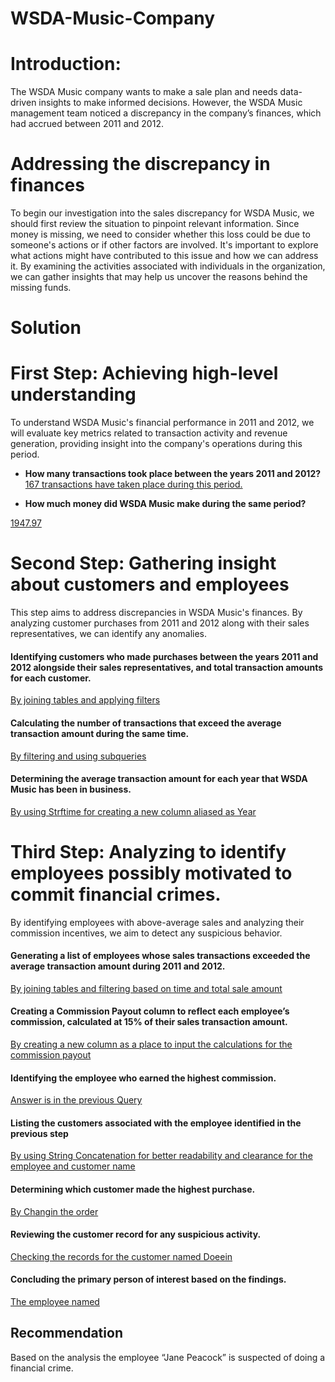 # WSDA-Music-Company

# Introduction:
The WSDA Music company wants to make a sale plan and needs data-driven insights to make informed decisions.
However, the WSDA Music management team noticed a discrepancy in the company’s finances, which had accrued between 2011 and 2012. 

##
# Addressing the discrepancy in finances
To begin our investigation into the sales discrepancy for WSDA Music, we should first review the situation to pinpoint relevant information. Since money is missing, we need to consider whether this loss could be due to someone's actions or if other factors are involved. It's important to explore what actions might have contributed to this issue and how we can address it. By examining the activities associated with individuals in the organization, we can gather insights that may help us uncover the reasons behind the missing funds.

##
# Solution

# First Step: Achieving high-level understanding
To understand WSDA Music's financial performance in 2011 and 2012, we will evaluate key metrics related to transaction activity and revenue generation, providing insight into the company's operations during this period.
- **How many transactions took place between the years 2011 and 2012?**  
[167 transactions have taken place during this period.](https://github.com/Mae-Shahvirdi/WSDA-Music-Company/blob/main/1.%20How%20many%20transactions%20took%20place%20between%20the%20years%202011%20and%202012%20.sql)

- **How much money did WSDA Music make during the same period?**

[1947.97](https://github.com/Mae-Shahvirdi/WSDA-Music-Company/blob/main/2.%20How%20much%20money%20did%20WSDA%20Music%20make%20during%20the%20same%20period%3F)

##
# Second Step: Gathering insight about customers and employees
This step aims to address discrepancies in WSDA Music's finances. By analyzing customer purchases from 2011 and 2012 along with their sales representatives, we can identify any anomalies. 
#### Identifying customers who made purchases between the years 2011 and 2012 alongside their sales representatives, and total transaction amounts for each customer.
[By joining tables and applying filters](https://github.com/Mae-Shahvirdi/WSDA-Music-Company/blob/main/3.%20Identifying%20customers%20who%20made%20purchases%20between%20the%20years%202011%20and%202012%20alongside%20their%20sales%20representatives,%20and%20total%20transaction%20amounts%20for%20each%20customer.)

#### Calculating the number of transactions that exceed the average transaction amount during the same time.
[By filtering and using subqueries](https://github.com/Mae-Shahvirdi/WSDA-Music-Company/blob/main/4.%20Calculating%20the%20number%20of%20transactions%20that%20exceed%20the%20average%20transaction%20amount%20during%20the%20same%20time.sql)

#### Determining the average transaction amount for each year that WSDA Music has been in business.
[By using Strftime for creating a new column aliased as Year](https://github.com/Mae-Shahvirdi/WSDA-Music-Company/blob/main/5.%20Determining%20the%20average%20transaction%20amount%20for%20each%20year%20that%20WSDA%20Music%20has%20been%20in%20business.sql)

##
# Third Step: Analyzing to identify employees possibly motivated to commit financial crimes.
By identifying employees with above-average sales and analyzing their commission incentives, we aim to detect any suspicious behavior.
#### Generating a list of employees whose sales transactions exceeded the average transaction amount during 2011 and 2012.
[By joining tables and filtering based on time and total sale amount](https://github.com/Mae-Shahvirdi/WSDA-Music-Company/blob/main/6.%20Generating%20a%20list%20of%20employees%20whose%20sales%20transactions%20exceeded%20the%20average%20transaction%20amount%20during%202011%20and%202012.sql)

#### Creating a Commission Payout column to reflect each employee’s commission, calculated at 15% of their sales transaction amount.
[By creating a new column as a place to input the calculations for the commission payout](https://github.com/Mae-Shahvirdi/WSDA-Music-Company/blob/main/7.%20Creating%20a%20Commission%20Payout%20column%20to%20reflect%20each%20employee%E2%80%99s%20commission,%20calculated%20at%2015%25%20of%20their%20sales%20transaction%20amount.sql)

#### Identifying the employee who earned the highest commission.
[Answer is in the previous Query](https://github.com/Mae-Shahvirdi/WSDA-Music-Company/blob/main/7.%20Creating%20a%20Commission%20Payout%20column%20to%20reflect%20each%20employee%E2%80%99s%20commission,%20calculated%20at%2015%25%20of%20their%20sales%20transaction%20amount.sql)

#### Listing the customers associated with the employee identified in the previous step
[By using String Concatenation for better readability and clearance for the employee and customer name](https://github.com/Mae-Shahvirdi/WSDA-Music-Company/blob/main/8.%20Listing%20the%20customers%20associated%20with%20the%20employee%20identified%20in%20the%20previous%20step.sql)

#### Determining which customer made the highest purchase.
[By Changin the order](https://github.com/Mae-Shahvirdi/WSDA-Music-Company/blob/main/9.%20Determining%20which%20customer%20made%20the%20highest%20purchase..SQL)

#### Reviewing the customer record for any suspicious activity.
[Checking the records for the customer named Doeein](https://github.com/Mae-Shahvirdi/WSDA-Music-Company/blob/main/10.%20Reviewing%20the%20customer%20record%20for%20any%20suspicious%20activity.sql)

#### Concluding the primary person of interest based on the findings.
[The employee named](https://github.com/Mae-Shahvirdi/WSDA-Music-Company/blob/main/11.%20Concluding%20the%20primary%20person%20of%20interest%20based%20on%20the%20findings.sql)

##
## Recommendation
Based on the analysis the employee “Jane Peacock” is suspected of doing a financial crime.











